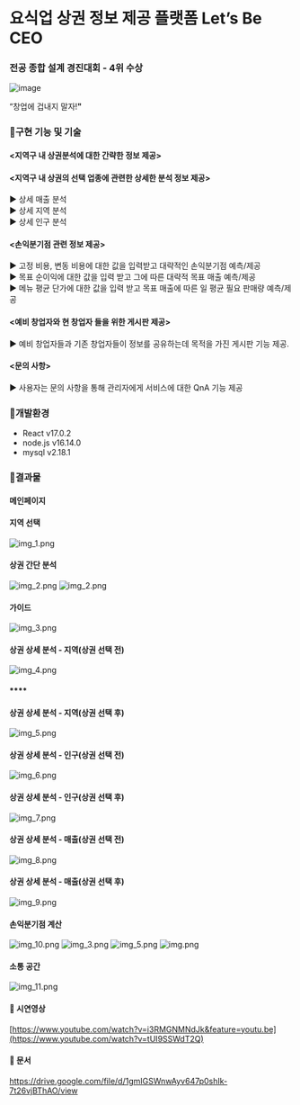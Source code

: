 # 요식업 상권 정보 제공 플랫폼 Let’s Be CEO

### 전공 종합 설계 경진대회 - 4위 수상
![image](https://github.com/hyunsb/Lets-Be-CEO/assets/96504592/24975c79-cc86-4c16-bc47-5792d42b37d1)



“창업에 겁내지 말자!**"**

### 📣구현 기능 및 기술

#### <지역구 내 상권분석에 대한 간략한 정보 제공><br/>

#### <지역구 내 상권의 선택 업종에 관련한 상세한 분석 정보 제공><br/>
▶ 상세 매출 분석 <br/>
▶ 상세 지역 분석 <br/>
▶ 상세 인구 분석 <br/>

#### <손익분기점 관련 정보 제공><br/>
▶ 고정 비용, 변동 비용에 대한 값을 입력받고 대략적인 손익분기점 예측/제공 <br/>
▶ 목표 순이익에 대한 값을 입력 받고 그에 따른 대략적 목표 매출 예측/제공 <br/>
▶ 메뉴 평균 단가에 대한 값을 입력 받고 목표 매출에 따른 일 평균 필요 판매량 예측/제공 <br/>

#### <예비 창업자와 현 창업자 들을 위한 게시판 제공><br/>
▶ 예비 창업자들과 기존 창업자들이 정보를 공유하는데 목적을 가진 게시판 기능 제공. <br/>

#### <문의 사항><br/>
▶ 사용자는 문의 사항을 통해 관리자에게 서비스에 대한 QnA 기능 제공 <br/>

### 📣개발환경

- React  v17.0.2
- node.js v16.14.0
- mysql v2.18.1

### 📣결과물

#### 메인페이지

#### **지역 선택**
![img_1.png](readmeimg/img_12.png)


#### **상권 간단 분석**

![img_2.png](readmeimg/img_13.png)
![img_2.png](readmeimg/img_2.png)

#### **가이드**

![img_3.png](readmeimg/img_3.png)

#### **상권 상세 분석 - 지역(상권 선택 전)**

![img_4.png](readmeimg/img_4.png)

#### ****

#### 상권 상세 분석 - 지역(상권 선택 후)

![img_5.png](readmeimg/img_5.png)

#### **상권 상세 분석 - 인구(상권 선택 전)**

![img_6.png](readmeimg/img_6.png)

#### **상권 상세 분석 - 인구(상권 선택 후)**

![img_7.png](readmeimg/img_7.png)

#### **상권 상세 분석 - 매출(상권 선택 전)**

![img_8.png](readmeimg/img_8.png)

#### **상권 상세 분석 - 매출(상권 선택 후)**

![img_9.png](readmeimg/img_9.png)

#### **손익분기점 계산**

![img_10.png](readmeimg/img_10.png)
![img_3.png](readmeimg/img_14.png)
![img_5.png](readmeimg/img_16.png)
![img.png](readmeimg/imggra.png)

#### 소통 공간

![img_11.png](readmeimg/img_11.png)

#### 📣 시연영상

[https://www.youtube.com/watch?v=i3RMGNMNdJk&feature=youtu.be](https://www.youtube.com/watch?v=tUI9SSWdT2Q)

#### 📣 문서
https://drive.google.com/file/d/1gmIGSWnwAyv647p0shIk-7t26vjBThAO/view

